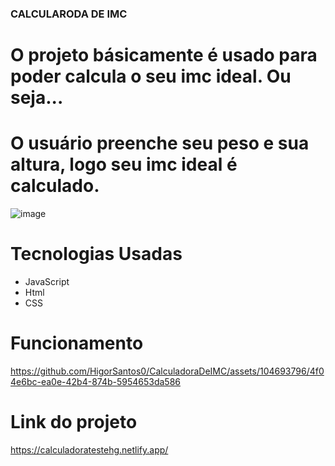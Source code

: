 ### CALCULARODA DE IMC

# O projeto básicamente é usado para poder calcula o seu imc ideal. Ou seja...
# O usuário preenche seu peso e sua altura, logo seu imc ideal é calculado.

![image](https://github.com/HigorSantos0/CalculadoraDeIMC/assets/104693796/a7d9938c-a39f-46f9-9b37-43df103264c0)

# Tecnologias Usadas

- JavaScript
- Html
- CSS
  
# Funcionamento

https://github.com/HigorSantos0/CalculadoraDeIMC/assets/104693796/4f04e6bc-ea0e-42b4-874b-5954653da586

# Link do projeto

https://calculadoratestehg.netlify.app/
